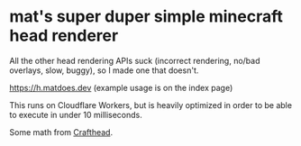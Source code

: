 # mat's super duper simple minecraft head renderer

All the other head rendering APIs suck (incorrect rendering, no/bad overlays, slow, buggy), so I made one that doesn't.

https://h.matdoes.dev (example usage is on the index page)

This runs on Cloudflare Workers, but is heavily optimized in order to be able to execute in under 10 milliseconds.

Some math from [Crafthead](https://github.com/astei/crafthead).
